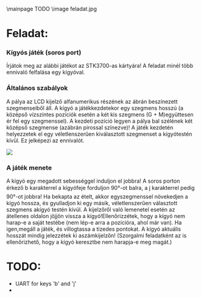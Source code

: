 \mainpage TODO
\image feladat.jpg

Feladat:
========

### Kígyós játék (soros port)
Írjátok meg az alábbi játékot az STK3700-as kártyára! A feladat minél több ennivaló felfalása egy kígyóval.
### Általános szabályok
A pálya az LCD kijelző alfanumerikus részének az ábrán beszínezett szegmenseiből áll. A kígyó a játékkezdetekor egy szegmens hosszú (a középső vízszintes pozíciók esetén a két kis szegmens (G + M)együttesen ér fel egy szegmenssel). A kezdeti pozíció legyen a pálya bal szélének két középső szegmense (azábrán pirossal színezve)! A játék kezdetén helyezzetek el egy véletlenszerűen kiválasztott szegmenset a kígyótestén kívül. Ez jelképezi az ennivalót.

<img src="/Users/gergelytamasy/Documents/bszf_hazi/feladat.jpg">
### A játék meneteA kígyó egy megadott sebességgel induljon el jobbra!A soros porton érkező b karakterrel a kígyófeje forduljon 90°-ot balra, a j karakterrel pedig 90°-ot jobbra!Ha bekapta az ételt, akkor egyszegmenssel növekedjen a kígyó hossza, és gyulladjon ki egy másik, véletlenszerűen választott szegmens akígyó testén kívül. A kijelzőről való lemenetel esetén az átellenes oldalon jöjjön vissza a kígyó!Ellenőrizzétek, hogy a kígyó nem harap-e a saját testébe (nem lép-e arra a pozícióra, ahol már van). Ha igen,megáll a játék, és villogtassa a tizedes pontokat. A kígyó aktuális hosszát mindig jelezzétek ki aszámkijelzőn! (Szorgalmi feladatként az is ellenőrizhető, hogy a kígyó keresztbe nem harapja-e meg magát.)

# TODO:

- UART for keys 'b' and 'j'
- 